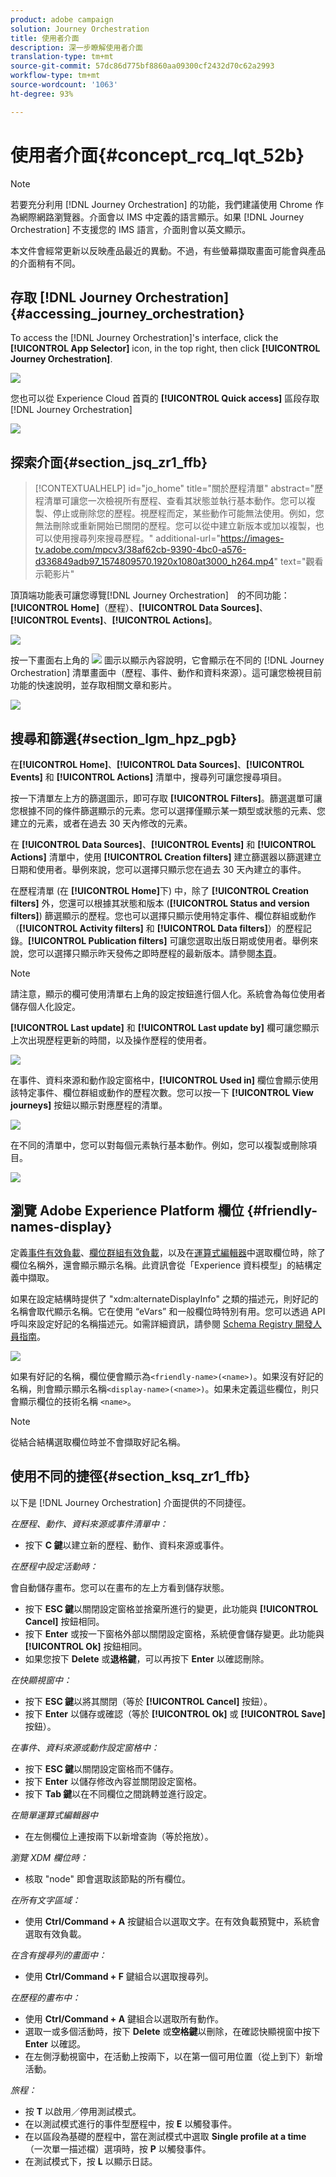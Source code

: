 ```yaml
---
product: adobe campaign
solution: Journey Orchestration
title: 使用者介面
description: 深一步瞭解使用者介面
translation-type: tm+mt
source-git-commit: 57dc86d775bf8860aa09300cf2432d70c62a2993
workflow-type: tm+mt
source-wordcount: '1063'
ht-degree: 93%

---
```



# 使用者介面{#concept_rcq_lqt_52b}

>[!NOTE]
>
>若要充分利用 [!DNL Journey Orchestration] 的功能，我們建議使用 Chrome 作為網際網路瀏覽器。介面會以 IMS 中定義的語言顯示。如果 [!DNL Journey Orchestration] 不支援您的 IMS 語言，介面則會以英文顯示。
>
>本文件會經常更新以反映產品最近的異動。不過，有些螢幕擷取畫面可能會與產品的介面稍有不同。

## 存取 [!DNL Journey Orchestration]{#accessing_journey_orchestration}

To access the [!DNL Journey Orchestration]&#39;s interface, click the **[!UICONTROL App Selector]** icon, in the top right, then click **[!UICONTROL Journey Orchestration]**.

![](../assets/journey1.png)

您也可以從 Experience Cloud 首頁的 **[!UICONTROL Quick access]** 區段存取 [!DNL Journey Orchestration]

![](../assets/journey1bis.png)

## 探索介面{#section_jsq_zr1_ffb}

>[!CONTEXTUALHELP]
>id="jo_home"
>title="關於歷程清單"
>abstract="歷程清單可讓您一次檢視所有歷程、查看其狀態並執行基本動作。您可以複製、停止或刪除您的歷程。視歷程而定，某些動作可能無法使用。例如，您無法刪除或重新開始已關閉的歷程。您可以從中建立新版本或加以複製，也可以使用搜尋列來搜尋歷程。"
>additional-url="https://images-tv.adobe.com/mpcv3/38af62cb-9390-4bc0-a576-d336849adb97_1574809570.1920x1080at3000_h264.mp4" text="觀看示範影片"

頂頂端功能表可讓您導覽[!DNL Journey Orchestration]　的不同功能：**[!UICONTROL Home]**（歷程）、**[!UICONTROL Data Sources]**、**[!UICONTROL Events]**、**[!UICONTROL Actions]**。

![](../assets/journey2.png)

按一下畫面右上角的 ![](../assets/icon-context.png) 圖示以顯示內容說明，它會顯示在不同的 [!DNL Journey Orchestration] 清單畫面中（歷程、事件、動作和資料來源）。這可讓您檢視目前功能的快速說明，並存取相關文章和影片。

![](../assets/journey2bis.png)

## 搜尋和篩選{#section_lgm_hpz_pgb}

在&#x200B;**[!UICONTROL Home]**、**[!UICONTROL Data Sources]**、**[!UICONTROL Events]** 和 **[!UICONTROL Actions]** 清單中，搜尋列可讓您搜尋項目。

按一下清單左上方的篩選圖示，即可存取 **[!UICONTROL Filters]**。篩選選單可讓您根據不同的條件篩選顯示的元素。您可以選擇僅顯示某一類型或狀態的元素、您建立的元素，或者在過去 30 天內修改的元素。

在 **[!UICONTROL Data Sources]**、**[!UICONTROL Events]** 和 **[!UICONTROL Actions]** 清單中，使用 **[!UICONTROL Creation filters]** 建立篩選器以篩選建立日期和使用者。舉例來說，您可以選擇只顯示您在過去 30 天內建立的事件。

在歷程清單 (在 **[!UICONTROL Home]**&#x200B;下) 中，除了 **[!UICONTROL Creation filters]** 外，您還可以根據其狀態和版本 (**[!UICONTROL Status and version filters]**) 篩選顯示的歷程。您也可以選擇只顯示使用特定事件、欄位群組或動作（**[!UICONTROL Activity filters]** 和 **[!UICONTROL Data filters]**）的歷程記錄。**[!UICONTROL Publication filters]** 可讓您選取出版日期或使用者。舉例來說，您可以選擇只顯示昨天發佈之即時歷程的最新版本。請參閱[本頁](../building-journeys/using-the-journey-designer.md)。

>[!NOTE]
>
>請注意，顯示的欄可使用清單右上角的設定按鈕進行個人化。系統會為每位使用者儲存個人化設定。

**[!UICONTROL Last update]** 和 **[!UICONTROL Last update by]** 欄可讓您顯示上次出現歷程更新的時間，以及操作歷程的使用者。

![](../assets/journey74.png)

在事件、資料來源和動作設定窗格中，**[!UICONTROL Used in]** 欄位會顯示使用該特定事件、欄位群組或動作的歷程次數。您可以按一下 **[!UICONTROL View journeys]** 按鈕以顯示對應歷程的清單。

![](../assets/journey3bis.png)

在不同的清單中，您可以對每個元素執行基本動作。例如，您可以複製或刪除項目。

![](../assets/journey4.png)

## 瀏覽 Adobe Experience Platform 欄位 {#friendly-names-display}

定義[事件有效負載](../event/defining-the-payload-fields.md)、[欄位群組有效負載](../datasource/field-groups.md)，以及在[運算式編輯器](../expression/expressionadvanced.md)中選取欄位時，除了欄位名稱外，還會顯示顯示名稱。此資訊會從「Experience 資料模型」的結構定義中擷取。

如果在設定結構時提供了 &quot;xdm:alternateDisplayInfo&quot; 之類的描述元，則好記的名稱會取代顯示名稱。它在使用 “eVars” 和一般欄位時特別有用。您可以透過 API 呼叫來設定好記的名稱描述元。如需詳細資訊，請參閱 [Schema Registry 開發人員指南](https://docs.adobe.com/content/help/zh-Hant/experience-platform/xdm/api/getting-started.html)。

![](../assets/xdm-from-descriptors.png)

如果有好記的名稱，欄位便會顯示為`<friendly-name>(<name>)`。如果沒有好記的名稱，則會顯示顯示名稱`<display-name>(<name>)`。如果未定義這些欄位，則只會顯示欄位的技術名稱 `<name>`。

>[!NOTE]
>
>從結合結構選取欄位時並不會擷取好記名稱。

## 使用不同的捷徑{#section_ksq_zr1_ffb}

以下是 [!DNL Journey Orchestration] 介面提供的不同捷徑。

_在歷程、動作、資料來源或事件清單中：_

* 按下 **C 鍵**&#x200B;以建立新的歷程、動作、資料來源或事件。

_在歷程中設定活動時：_

會自動儲存畫布。您可以在畫布的左上方看到儲存狀態。

* 按下 **ESC 鍵**&#x200B;以關閉設定窗格並捨棄所進行的變更，此功能與 **[!UICONTROL Cancel]** 按鈕相同。
* 按下 **Enter** 或按一下窗格外部以關閉設定窗格，系統便會儲存變更。此功能與 **[!UICONTROL Ok]** 按鈕相同。
* 如果您按下 **Delete** 或&#x200B;**退格鍵**，可以再按下 **Enter** 以確認刪除。

_在快顯視窗中：_

* 按下 **ESC 鍵**&#x200B;以將其關閉（等於 **[!UICONTROL Cancel]** 按鈕）。
* 按下 **Enter** 以儲存或確認（等於 **[!UICONTROL Ok]** 或 **[!UICONTROL Save]** 按鈕）。

_在事件、資料來源或動作設定窗格中：_

* 按下 **ESC 鍵**&#x200B;以關閉設定窗格而不儲存。
* 按下 **Enter** 以儲存修改內容並關閉設定窗格。
* 按下 **Tab 鍵**&#x200B;以在不同欄位之間跳轉並進行設定。

_在簡單運算式編輯器中_

* 在左側欄位上連按兩下以新增查詢（等於拖放）。

_瀏覽 XDM 欄位時：_

* 核取 &quot;node&quot; 即會選取該節點的所有欄位。

_在所有文字區域：_

* 使用 **Ctrl/Command + A** 按鍵組合以選取文字。在有效負載預覽中，系統會選取有效負載。

_在含有搜尋列的畫面中：_

* 使用 **Ctrl/Command + F** 鍵組合以選取搜尋列。

_在歷程的畫布中：_

* 使用 **Ctrl/Command + A** 鍵組合以選取所有動作。
* 選取一或多個活動時，按下 **Delete** 或&#x200B;**空格鍵**&#x200B;以刪除，在確認快顯視窗中按下 **Enter** 以確認。
* 在左側浮動視窗中，在活動上按兩下，以在第一個可用位置（從上到下）新增活動。

_旅程：_

* 按 **T** 以啟用／停用測試模式。
* 在以測試模式進行的事件型歷程中，按 **E** 以觸發事件。
* 在以區段為基礎的歷程中，當在測試模式中選取 **Single profile at a time** （一次單一描述檔）選項時，按 **P** 以觸發事件。
* 在測試模式下，按 **L** 以顯示日誌。

